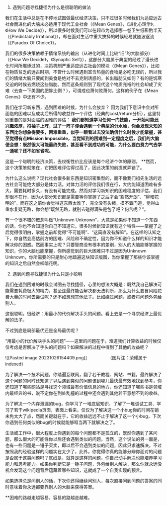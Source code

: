 1. 遇到问题寻找捷径为什么是很聪明的做法

我们在生活中总是在不停地试图做最优经济决策，只不过很多时候我们为适应远古社会而进化的大脑未必适用于现代工业社会（《Mean Genes》，《进化心理学》，《How We Decide》），所以很多时候我们可以在超市为选择哪一卷卫生纸斟酌半天（《Predictably Irrational》），却在面对生活中重大抉择的时候轻易就随波逐流（《Paradox Of Choice》）。

我们的很多决策依赖于情绪系统的输出（从进化时间上比较“旧”的大脑部分）（《How We Decide》，《Synaptic Self》），这部分大脑属于典型的经过了漫长进化时间所雕琢过的，决策机制严重适应远古社会的模块（《Mean Genes》），比如在物质贫乏的远古时期，不管什么时候遇到富含热量的食物是必吃无误的，所以我们的情绪大脑只要闻到美食是绝对不去克制诱惑的，长出脂肪又如何？有的是饥寒交迫的时候去燃烧这些脂肪。然而这条规则到了现代这个物质充裕的社会却成了灾难（去查一下美国的肥胖比例？），可谓成也萧何败萧何。这样的例子在《Mean Genes》中还有不少。

我们在学习新东西，遇到困难的时候，为什么会放弃？
因为我们下意识中会对所面临的困难以及成功后所得的收益作一个评估（经典的cost/return分析），这里特别重要的是对面临的困难的评估：
**我们都知道学习任何一门技能，一开始可能还兴趣浓厚，捋袖子上阵，过了一阵子便会遇到一个典型的分水岭，你会发现未知的东西比你想象得要多，困难重重，似乎一眼看过去没法确信什么时候才能掌握，甚至觉得有点Mission Impossible，当觉知到的困难到一定程度之后，我们的大脑便会想：既然很大可能最终失败，甚至看不到成功的可能，为什么要白费力气去学一通呢？还不如省省呢。**


这是一个聪明的经济决策，去权衡性价比应该是每个经济个体的原则。
**然而，这个决策笨就笨在，它把困难评估得过高了，因此决策的前提就弄错了。

为什么这么说呢？现代社会很多新东西是知识密集型的，而不像我们祖先生活的远古社会可能绝大部分是体力活。对体力活的评估我们很在行，大约能知道困难有多大，需要耗时多久，有没有可能完成。然而对学习新知识的困难程度的评估，我们却很不在行，因为大部分知识都是需要等你掌握了之后才会“豁然开朗”、“柳暗花明的”，而在这之前你会觉得这东西太难了，完全没有头绪，摸不着门道，觉得山重水复疑无路，你会想“既然无路，就别去碰得满头是包了吧？何苦呢？”。

有一个很不错的概念叫做“Unknown Unknown”，大意是如果你不知道一个东西的话，你也不会知道你自己不知道它。很多时候新知识就有这个特性——掌握了之后觉得很明白，掌握之前却觉得“不可能啊”、“这简直没有解嘛”。在这样的认知之下，你自然会高估前方的困难、风险和不确定性，因为你不知道什么样的知识才能解决你的困惑。然而事实上呢？只要智商没有根本的差别，别人的大脑能够掌握的知识，你的大脑也能掌握，你所感觉到的巨大困难只不过是因为Unknown Unknown，你所需要的只是耐心地踏遍这块知识版图，当你掌握了那些你该掌握的知识之后自然会柳暗花明。

2. 遇到问题寻找捷径为什么只是小聪明

我们在遇到困难的时候会试图去寻找捷径，心里的想法大概是：既然我自己解决可能需要耗费极大的精力，甚至连最终能否解决都无法判断，那么为什么要冒风险花费大量的时间去尝试呢？还不如想想其他法子。比如绕过问题，或者将问题外包给别人。

这很聪明，很经济：用最小的代价解决手头的问题。看上去是一个寻求经济上最优解的法子。

不过到底是局部最优还是全局最优呢？

“用最小的代价解决手头的问题”——这里的问题在于，难道我们计算收益的时候仅仅考虑是否解决了手头的问题吗？如果解决的过程中得到了其他的收益呢？


![[Pasted image 20231026154409.png]]
                （图片注：荣耀属于indexed）

为了解决一个技术问题，你踏遍互联网，翻了若干教程、网站、书籍，最终解决了这个问题的同时还知道了以后遇到类似的问题该到哪儿最快最有效地找到参考，你还知道了哪些网站是寻找这个领域最有价值信息的地方，你还知道了哪些书是领域内最经典的书，说不定你在到处乱撞的过程中还会遇到其他若干意想不到的收益。

为了解决一个内存泄漏的bug，你学习了一堆底层知识、了解了一堆调试工具、学习了若干wikipedia页面，表面上看来，仅仅为了解决这一个小bug你的时间花销未免太大了点，然而关键就在于，它的收益远远不止于解决了这一个小bug，下次你遇到任何类似的bug的时候就能够哐当两下就解决之了。

生活或工作中，很大程度上你遇到的每个问题都不是孤立的，既然你遇到了某问题，那么很大的可能性你以后还会遇到类似的问题。当然，这个说法的另一面是，也有一些问题是一锤子买卖，即以后不会遇到类似的问题，因此只求速解决。不过按照我的经验这样的问题实在太少了，此外，你觉得你真的能够分辨你面对的问题是否属于这类问题吗？底线是，就算是这样的问题，你自己动手解决也能培养学习能力和思考能力。如果你判断它是一锤子问题，外包给别人解决，那么你就永远没机会发现这个问题背后蕴藏着哪些知识，这就成了一个自我实现的预言。

如果选择总是问别人的话，下次你还得继续问别人，每次直接问到问题的答案的同时意味着你永远都要靠别人的大脑来获得答案。

**困难的路越走越容易，容易的路越走越难。 